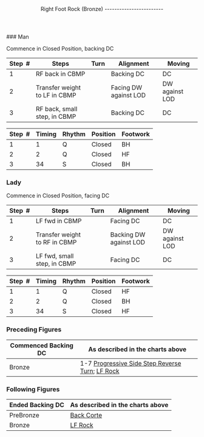 <header>Right Foot Rock (Bronze)
------------------------

 </header>### Man

Commence in Closed Position, backing DC

 | **Step<span style="color:white">\_</span>\#** | **Steps** | **Turn** | **Alignment** | **Moving** |
|---|---|---|---|---|
| 1 | RF back in CBMP |  | Backing DC | DC |
| 2 | Transfer weight to LF in CBMP |  | Facing DW against LOD | DW against LOD |
| 3 | RF back, small step, in CBMP |  | Backing DC | DC |

 | **Step<span style="color:white">\_</span>\#** | **Timing** | **Rhythm** | **Position** | **Footwork** |
|---|---|---|---|---|
| 1 | 1 | Q | Closed | BH |
| 2 | 2 | Q | Closed | HF |
| 3 | 34 | S | Closed | BH |

### Lady

Commence in Closed Position, facing DC

 | **Step<span style="color:white">\_</span>\#** | **Steps** | **Turn** | **Alignment** | **Moving** |
|---|---|---|---|---|
| 1 | LF fwd in CBMP |  | Facing DC | DC |
| 2 | Transfer weight to RF in CBMP |  | Backing DW against LOD | DW against LOD |
| 3 | LF fwd, small step, in CBMP |  | Facing DC | DC |

 | **Step<span style="color:white">\_</span>\#** | **Timing** | **Rhythm** | **Position** | **Footwork** |
|---|---|---|---|---|
| 1 | 1 | Q | Closed | HF |
| 2 | 2 | Q | Closed | BH |
| 3 | 34 | S | Closed | HF |

### Preceding Figures

 | **Commenced Backing DC** | **As described in the charts above** |
|---|---|
| Bronze | 1-7 [Progressive Side Step Reverse Turn](side_step_reverse.md); [LF Rock](rock_LF.md) |

### Following Figures

 | **Ended Backing DC** | **As described in the charts above** |
|---|---|
| PreBronze | [Back Corte](corte.md) |
| Bronze | [LF Rock](rock_LF.md) |